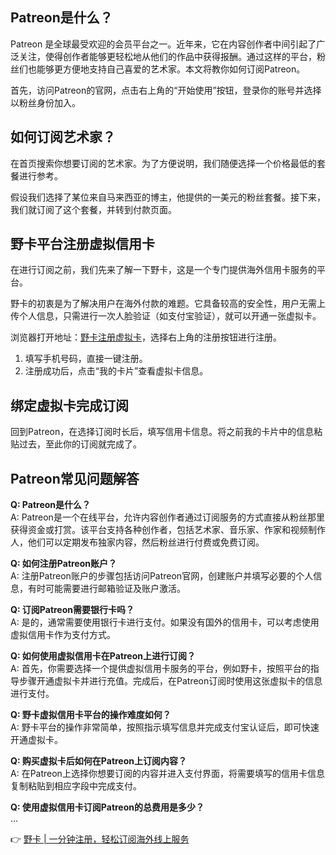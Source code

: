 ## Patreon是什么？

Patreon 是全球最受欢迎的会员平台之一。近年来，它在内容创作者中间引起了广泛关注，使得创作者能够更轻松地从他们的作品中获得报酬。通过这样的平台，粉丝们也能够更方便地支持自己喜爱的艺术家。本文将教你如何订阅Patreon。

首先，访问Patreon的官网，点击右上角的“开始使用”按钮，登录你的账号并选择以粉丝身份加入。

## 如何订阅艺术家？

在首页搜索你想要订阅的艺术家。为了方便说明，我们随便选择一个价格最低的套餐进行参考。

假设我们选择了某位来自马来西亚的博主，他提供的一美元的粉丝套餐。接下来，我们就订阅了这个套餐，并转到付款页面。

## 野卡平台注册虚拟信用卡

在进行订阅之前，我们先来了解一下野卡，这是一个专门提供海外信用卡服务的平台。

野卡的初衷是为了解决用户在海外付款的难题。它具备较高的安全性，用户无需上传个人信息，只需进行一次人脸验证（如支付宝验证），就可以开通一张虚拟卡。

浏览器打开地址：[野卡注册虚拟卡](https://bit.ly/bewildcard)，选择右上角的注册按钮进行注册。

1. 填写手机号码，直接一键注册。
2. 注册成功后，点击“我的卡片”查看虚拟卡信息。

## 绑定虚拟卡完成订阅

回到Patreon，在选择订阅时长后，填写信用卡信息。将之前我的卡片中的信息粘贴过去，至此你的订阅就完成了。

## Patreon常见问题解答

**Q: Patreon是什么？**  
A: Patreon是一个在线平台，允许内容创作者通过订阅服务的方式直接从粉丝那里获得资金或打赏。该平台支持各种创作者，包括艺术家、音乐家、作家和视频制作人，他们可以定期发布独家内容，然后粉丝进行付费或免费订阅。

**Q: 如何注册Patreon账户？**  
A: 注册Patreon账户的步骤包括访问Patreon官网，创建账户并填写必要的个人信息，有时可能需要进行邮箱验证及账户激活。

**Q: 订阅Patreon需要银行卡吗？**  
A: 是的，通常需要使用银行卡进行支付。如果没有国外的信用卡，可以考虑使用虚拟信用卡作为支付方式。

**Q: 如何使用虚拟信用卡在Patreon上进行订阅？**  
A: 首先，你需要选择一个提供虚拟信用卡服务的平台，例如野卡，按照平台的指导步骤开通虚拟卡并进行充值。完成后，在Patreon订阅时使用这张虚拟卡的信息进行支付。

**Q: 野卡虚拟信用卡平台的操作难度如何？**  
A: 野卡平台的操作非常简单，按照指示填写信息并完成支付宝认证后，即可快速开通虚拟卡。

**Q: 购买虚拟卡后如何在Patreon上订阅内容？**  
A: 在Patreon上选择你想要订阅的内容并进入支付界面，将需要填写的信用卡信息复制粘贴到相应字段中完成支付。

**Q: 使用虚拟信用卡订阅Patreon的总费用是多少？**  
...

👉 [野卡 | 一分钟注册，轻松订阅海外线上服务](https://bit.ly/bewildcard)